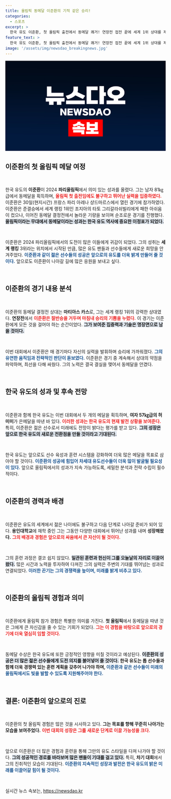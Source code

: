 ```yaml
---
title: 올림픽 동메달 이준환의 기적 같은 승리!
categories:
  - 스포츠
excerpt: >
  한국 유도 이준환, 첫 올림픽 출전에서 동메달 쾌거! 연장전 접전 끝에 세계 1위 상대를 제치고 기쁘게 메달을 목에 걸었다. 올림픽의 감동을 놓치지 마세요!
feature_text: >
  한국 유도 이준환, 첫 올림픽 출전에서 동메달 쾌거! 연장전 접전 끝에 세계 1위 상대를 제치고 기쁘게 메달을 목에 걸었다. 올림픽의 감동을 놓치지 마세요!
image: '/assets/img/newsdao_breakingnews.jpg'
---
```


<p><img src="/assets/img/newsdao_breakingnews.jpg" alt="koreaapp 속보" /></p>

<h2 data-ke-size="size26">이준환의 첫 올림픽 메달 여정</h2>

<p data-ke-size="size16">&nbsp;</p>

<p>한국 유도의 <b>이준환</b>이 2024 <b>파리올림픽</b>에서 의미 있는 성과를 올렸다. 그는 남자 81㎏급에서 동메달을 획득하며, <b><span style="color: #ee2323;">올림픽 첫 출전임에도 불구하고 뛰어난 실력을 입증하였다.</span></b> 이준환은 30일(현지시간) 프랑스 파리 아레나 샹드마르스에서 열린 경기에 참가하였다. 이준환은 준결승에서 세계 랭킹 1위인 조지아의 타토 그리갈라쉬빌리에게 패한 아쉬움이 컸으나, 이어진 동메달 결정전에서 놀라운 기량을 보이며 순조로운 경기를 진행했다. <b><span style="background-color: #21538527;">올림픽이라는 무대에서 동메달이라는 성과는 한국 유도 역사에 중요한 이정표가 되었다.</span></b> </p>

<p data-ke-size="size16">&nbsp;</p>

<p>이준환은 2024 파리올림픽에서의 도전이 많은 이들에게 귀감이 되었다. 그의 성취는 <strong>세계 랭킹</strong> 3위라는 위치에서 시작된 만큼, 많은 유도 팬들과 선수들에게 새로운 희망을 안겨주었다. <b><span style="color: #1a5490;">이준환과 같이 젊은 선수들의 성공은 앞으로의 유도를 더욱 밝게 만들어 줄 것이다.</span></b> 앞으로도 이준환이 나아갈 길에 많은 응원을 보내고 싶다.</p>

<p data-ke-size="size16">&nbsp;</p>

<h2>이준환의 경기 내용 분석</h2>

<p data-ke-size="size16">&nbsp;</p>

<p>이준환의 동메달 결정전 상대는 <strong>마티아스 카스</strong>로, 그는 세계 랭킹 1위의 강력한 상대였다. <b>연장전</b>에서 <b><span style="color: #ee2323;">이준환은 절반승을 거두며 마침내 승리의 기쁨을 누렸다.</span></b> 이 경기는 이준환에게 모든 것을 걸어야 하는 순간이었다. <b><span style="background-color: #21538527;">그가 보여준 집중력과 기술은 명장면으로 남을 것이다.</span></b> </p>

<p data-ke-size="size16">&nbsp;</p>

<p>이번 대회에서 이준환은 매 경기마다 자신의 실력을 발휘하며 승리에 가까워졌다. <b><span style="color: #1a5490;">그의 유연한 움직임과 전략적인 판단이 돋보였다.</span></b> 이준환은 경기 중 계속해서 상대의 약점을 파악하며, 최선을 다해 싸웠다. 그의 노력은 결국 결실을 맺어서 동메달을 안겼다.</p>

<p data-ke-size="size16">&nbsp;</p>

<h2>한국 유도의 성과 및 후속 전망</h2>

<p data-ke-size="size16">&nbsp;</p>

<p>이준환과 함께 한국 유도는 이번 대회에서 두 개의 메달을 획득하며, <b>여자 57㎏급의 허미미</b>가 은메달을 따낸 바 있다. <b><span style="color: #ee2323;">이러한 성과는 한국 유도의 현재 발전 상황을 보여준다.</span></b> 특히, 이준환은 젊은 선수로서 미래에도 전망이 밝다는 평가를 받고 있다. <b><span style="background-color: #21538527;">그의 성장은 앞으로 한국 유도의 새로운 전환점을 만들 것이라고 기대된다.</span></b></p>

<p data-ke-size="size16">&nbsp;</p>

<p>한국 유도는 앞으로도 선수 육성과 훈련 시스템을 강화하여 더욱 많은 메달을 목표로 삼아야 할 것이다. <b><span style="color: #1a5490;">이준환의 성공에 힘입어 차세대 유도선수들이 더욱 많이 발굴될 필요성이 있다.</span></b> 앞으로 올림픽에서의 성과가 지속 가능하도록, 세밀한 분석과 전략 수립이 필수적이다.</p>

<p data-ke-size="size16">&nbsp;</p>

<h2>이준환의 경력과 배경</h2>

<p data-ke-size="size16">&nbsp;</p>

<p>이준환은 유도의 세계에서 젊은 나이에도 불구하고 다음 단계로 나아갈 준비가 되어 있다. <b>용인대학교</b>에 재학 중인 그는 그동안 다양한 대회에서 뛰어난 성과를 내며 <strong>성장해왔다.</strong> <b><span style="color: #ee2323;">그의 배경과 경험은 앞으로의 싸움에서 큰 자산이 될 것이다.</span></b></p>

<p data-ke-size="size16">&nbsp;</p>

<p>그의 훈련 과정은 결코 쉽지 않았다. <b><span style="background-color: #21538527;">일관된 훈련과 헌신이 그를 오늘날의 자리로 이끌어왔다.</span></b> 많은 시간과 노력을 투자하여 다져진 그의 실력은 주변의 기대를 뛰어넘는 성과로 연결되었다. <b><span style="color: #1a5490;">이러한 끈기는 그의 경쟁력을 높이며, 미래를 밝게 비추고 있다.</span></b></p>

<p data-ke-size="size16">&nbsp;</p>

<h2>이준환의 올림픽 경험과 의미</h2>

<p data-ke-size="size16">&nbsp;</p>

<p>이준환에게 올림픽 참가 경험은 특별한 의미를 가진다. <b>첫 올림픽</b>에서 동메달을 따낸 것은 그에게 큰 자신감을 줄 수 있는 기회가 되었다. <b><span style="color: #ee2323;">그는 이 경험을 바탕으로 앞으로의 경기에 더욱 열심히 임할 것이다.</span></b></p>

<p data-ke-size="size16">&nbsp;</p>

<p>동메달 수상은 한국 유도에 또한 긍정적인 영향을 미칠 것이라고 예상된다. <b><span style="background-color: #21538527;">이준환의 성공은 더 많은 젊은 선수들에게 도전 의지를 불어넣어 줄 것이다.</span></b> <b>한국 유도는 톱 선수들과 함께 더욱 경쟁력 있는 훈련 계획을 갖추어 나가야 하며, <span style="color: #1a5490;">이준환과 같은 선수들이 미래의 올림픽에서도 빛을 발할 수 있도록 지원해주어야 한다.</span></b></p>

<p data-ke-size="size16">&nbsp;</p>

<h2>결론: 이준환의 앞으로의 진로</h2>

<p data-ke-size="size16">&nbsp;</p>

<p>이준환의 첫 올림픽 경험은 많은 것을 시사하고 있다. <b>그는 목표를 향해 꾸준히 나아가는 모습을 보여주었다.</b> <b><span style="color: #ee2323;">이번 대회의 성장은 그를 새로운 단계로 이끌 가능성을 크다.</span></b> </p>

<p data-ke-size="size16">&nbsp;</p>

<p>앞으로 이준환은 더 많은 경험과 훈련을 통해 그만의 유도 스타일을 다져 나가야 할 것이다. <b><span style="background-color: #21538527;">그의 성공적인 경로를 바라보며 많은 팬들이 기대를 걸고 있다.</span></b> 특히, <b>차기 대회</b>에서 그의 진취적인 모습이 기대된다. <b><span style="color: #1a5490;">이준환의 지속적인 성장과 발전은 한국 유도의 밝은 미래를 이끌어갈 힘이 될 것이다.</span></b></p>

<p data-ke-size="size16">&nbsp;</p>
실시간 뉴스 속보는, <a href="https://newsdao.kr" rel="dofollow">https://newsdao.kr</a>


